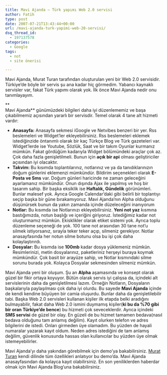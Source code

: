 ```yaml
---
title: Mavi Ajanda – Türk yapımı Web 2.0 servisi
author: Fatih
type: post
date: 2007-07-21T13:43:44+00:00
url: /mavi-ajanda-turk-yapimi-web-20-servisi/
dsq_thread_id:
  - 197137578
categories:
  - Google
tags:
  - not
  - site önerisi

---
```

Mavi Ajanda, Murat Turan tarafından oluşturulan yeni bir Web 2.0 servisidir. Türkiye&#8217;de böyle bir servis şu ana kadar hiç görmedim. Yabancı kaynaklı servisler var, fakat Türk yapımı olarak yok. İlk önce Mavi Ajanda nedir onu tanımlayayım. 

<center>
</center>

**  
Mavi Ajanda** günümüzdeki bilgileri daha iyi düzenlememiz ve başa çıkabilmemiz açısından yararlı bir servisdir. Temel olarak 4 tane alt hizmeti vardır:

<!--more-->

  * **Anasayfa:** Anasayfa sekmesi iGoogle ve Netvibes benzeri bir yer. Rss beslemeleri ve Widget&#8217;ler ekleyebilirsiniz. Rss beslemeleri eklemek istediğinzide öntanımlı olarak bir kaç Türkçe Blog ve Türk gazeteleri var. Widget&#8217;lerde ise Youtube, Sözlük, Saat ve bir takım Oyunlar kurmanız mümkün. Fakat gördüğüm kadarıyla Widget bölümündeki araçlar çok az. Çok daha fazla genişletilmeli. Bunun için **açık bir api** olması geliştiriciler açısından iyi olacaktır.
  * **Takvim:** Bu kısımda toplantılarınız, notlarınız ve ya da tanıdıklarınızın doğum günlerini eklemenzi mümkündür. Bildirim seçenekleri olarak **E-Posta ve Sms** var. Doğum günleri haricinde ne zaman geleceğini ayarlamanız mümkündür. Onun dışında Ajax ile yapılmış ve hoş bir tasarım sahip. Bir başka eksiklik ise **Haftalık, Gündelik** görünümleri. Bunlar malesef yok. Ayrıca Google Calendar&#8217;daki gibi belirli bir toplantıyı seçip başka bir güne bırakamıyoruz. Mavi Ajanda&#8217;nın Alpha olduğunu düşünürsek bunun da yakın zamanda içinde düzeleceğini inanıyorum
  * **Notlar:** Bu kısımda ise Notlarınızı ekleyebilirsiniz. **Yeni not yaz** kısmına bastığımızda, notun başlığı ve içeriğini giriyoruz. İstediğimiz kadar not oluşturmamız mümkün. Ekisklikler olarak etiket sistemi yok. Ayrıca toplu düzenleme seçeneği de yok. 100 tane not arasından 30 tane not&#8217;u silmek istiyorsanız, sırayla teker teker açıp, silmeniz gerekiyor. Notlar anasayfasında her notun silme botunu olsa bu işi çok daha kolaylaştırırdı.
  * **Dosyalar:** Bu kısımda ise **100mb** kadar dosya yüklemeniz mümkün. Resimlerinizi, metin dosyalarınız, paketleriniz herşeyi buraya koymak mümkündür. Çok basit bir arayüze sahip, ve Notlar kısmındaki silme sorunu burada yok. Kolayca Dosyalar sekmesinden silmeniz mümkün. 

Mavi Ajanda yeni bir oluşum. Şu an **Alpha** aşamasında ve konsept olarak güzel bir fikir ortaya koyuyor. Bütün olarak servis iyi çalışsa da, içindeki alt servislerinin daha da genişletilmesi lazım. Örneğin Notların, Dosyaların başkalarıyla paylaşılması çok daha iyi olurdu. Bu sayede **Mavi Ajanda** içinde de kendi kendine büyüyen bir camia oluşurdu. Bunlar daha da genişletilebilir tabi. Başka Web 2.0 servisleri kullanan kişiler ilk etapda belki aradığını bulmayabilir, fakat daha Web 2.0 ismini duymamış kişiler(**ki bu da %70 gibi bir oran Türkiye&#8217;de bence**) bu hizmeti çok seveceklerdir. Ayrıca içindeki **SMS servisi** de güzel bir olay. En güzeli de bu hizmet tamamen bedava(nasıl bedava olduğunu tam anlamış değilim). Kayıt olurken telefon ve adres bilgilerini de istedi. Onları girmeden üye olamadım. Bu yüzden de hayali numaralar yazarak kayıt oldum. Neden adres istediğini de tam anlamış değilim, güvenlik konusunda hassas olan kullanıcılar bu yüzden üye olmak istemeyebilirler. 

Mavi Ajanda&#8217;yı daha yakından görebilmek için demo&#8217;ya bakabilirsiniz. [Murat Turan][1] kendi dilinde tüm özellikleri anlatıyor bu demo&#8217;da. Mavi Ajanda anasayfasından da kolayca kayıt olabilirsiniz. En son yeniliklerden haberdar olmak için Mavi Ajanda Blog&#8217;una bakabilirsiniz.

 [1]: https://www.muratturan.com/